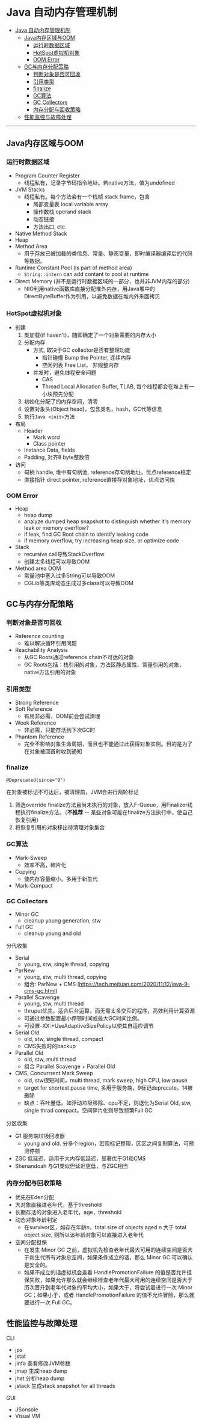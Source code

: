 # Java 自动内存管理机制

- [Java 自动内存管理机制](#java-自动内存管理机制)
  - [Java内存区域与OOM](#java内存区域与oom)
    - [运行时数据区域](#运行时数据区域)
    - [HotSpot虚拟机对象](#hotspot虚拟机对象)
    - [OOM Error](#oom-error)
  - [GC与内存分配策略](#gc与内存分配策略)
    - [判断对象是否可回收](#判断对象是否可回收)
    - [引用类型](#引用类型)
    - [finalize](#finalize)
    - [GC算法](#gc算法)
    - [GC Collectors](#gc-collectors)
    - [内存分配与回收策略](#内存分配与回收策略)
  - [性能监控与故障处理](#性能监控与故障处理)

---

## Java内存区域与OOM

### 运行时数据区域

- Program Counter Register
  - 线程私有，记录字节码指令地址。若native方法，值为undefined
- JVM Stacks
  - 线程私有。每个方法会有一个栈帧 stack frame，包含
    - 局部变量表 local variable array
    - 操作数栈 operand stack
    - 动态链接
    - 方法出口, etc.
- Native Method Stack
- Heap
- Method Area
  - 用于存放已被加载的类信息、常量、静态变量、即时编译器编译后的代码等数据。
- Runtime Constant Pool (is part of method area)
  - `String::intern` can add contant to pool at runtime
- Direct Memory (并不是运行时数据区域的一部分，也并非JVM内存的部分)
  - NIO利用native函数库直接分配堆外内存，用Java堆中的DirectByteBuffer作为引用，以避免数据在堆内外来回拷贝

### HotSpot虚拟机对象

- 创建
  1. 类加载(if haven't)，随即确定了一个对象需要的内存大小
  2. 分配内存
     - 方式, 取决于GC collector是否有整理功能
       - 指针碰撞 Bump the Pointer, 连续内存
       - 空闲列表 Free List， 非规整内存
     - 并发时，避免线程安全问题
       - CAS
       - Thread Local Allocation Buffer, TLAB, 每个线程都会在堆上有一小块预先分配
  3. 初始化分配了的内存空间，清零
  4. 设置对象头(Object head)，包含类名，hash，GC代等信息
  5. 执行`Java <init>`方法
- 布局
  - Header
    - Mark word
    - Class pointer
  - Instance Data, fields
  - Padding, 对齐8 byte整数倍
- 访问
  - 句柄 handle, 堆中有句柄池, reference存句柄地址，优点reference稳定
  - 直接指针 direct pointer, reference直接存对象地址，优点访问快

### OOM Error

- Heap
  - heap dump
  - analyze dumped heap snapshot to distinguish whether it's memory leak or memory overflow?
  - if leak, find GC Root chain to identify leaking code
  - if memory overflow, try increasing heap size, or optimize code
- Stack
  - recursive call导致StackOverflow
  - 创建太多线程可以导致OOM
- Method area OOM
  - 常量池中塞入过多String可以导致OOM
  - CGLib等类库动态生成过多class可以导致OOM

## GC与内存分配策略

### 判断对象是否可回收

- Reference counting
  - 难以解决循环引用问题
- Reachability Analysis
  - 从GC Roots通过reference chain不可达的对象
  - GC Roots包括：栈引用的对象，方法区静态属性、常量引用的对象，native方法引用的对象

### 引用类型

- Strong Reference
- Soft Reference
  - 有用非必需，OOM前会尝试清理
- Week Reference
  - 非必需，只能存活到下次GC时
- Phantom Reference
  - 完全不影响对象生命周期，而且也不能通过此获得对象实例。目的是为了在对象被回首时收到通知

### finalize

`@Deprecated(since="9")`

在对象被标记不可达后，被清理前，JVM会进行两轮标记

1. 筛选override finalize方法且尚未执行的对象，放入F-Queue，用Finalizer线程执行finalize方法。（**不推荐** -- 某些对象可能在finalize方法执行中，使自己恢复引用）
2. 将恢复引用的对象移出待清理对象集合

### GC算法

- Mark-Sweep
  - 效率不高，碎片化
- Copying
  - 使内存容量缩小。多用于新生代
- Mark-Compact

### GC Collectors

- Minor GC
  - cleanup young generation, stw
- Full GC
  - cleanup young and old

分代收集

- Serial
  - young, stw, single thread, copying
- ParNew
  - young, stw, multi thread,  copying
  - 组合: ParNew + CMS (<https://tech.meituan.com/2020/11/12/java-9-cms-gc.html>)
- Parallel Scavenge
  - young, stw, multi thread
  - thruput优先，适合后台运算，而无需太多交互的程序，高效利用计算资源
  - 可通过参数配置最小停顿时间或最大GC时间比例。
  - 可设置-XX:+UseAdaptiveSizePolicy以使其自适应调节
- Serial Old
  - old, stw, single thread, compact
  - CMS失败时的backup
- Parallel Old
  - old, stw, multi thread
  - 组合 Parallel Scavenge + Parallel Old
- CMS, Concurrrent Mark Sweep
  - old, stw很短时间，multi thread, mark sweep, high CPU, low pause
  - target for shortest pause time, 多用于服务端，9标记deprecate，14被删除
  - 缺点：吞吐量低。如浮动垃圾移除、cpu不足，则退化为Serial Old, stw, single thrad compact。空间碎片化则导致频繁Full GC

分区收集

- G1 服务端垃圾回收器
  - young and old. 分多个region，宏观标记整理，区区之间复制算法，可预测停顿
- ZGC 低延迟，适用于大内存低延迟，显著优于G1和CMS
- Shenandoah 与G1类似但延迟更低，与ZGC相当

### 内存分配与回收策略

- 优先在Eden分配
- 大对象直接进老年代，基于threshold
- 长期存活的对象进入老年代，age，threshold
- 动态对象年龄判定
  - 在survivor区，如存在年龄n，total size of objects aged n 大于 total object size, 则所以该年龄对象可以直接进入老年代
- 空间分配担保
  - 在发生 Minor GC 之前，虚拟机先检查老年代最大可用的连续空间是否大于新生代所有对象总空间，如果条件成立的话，那么 Minor GC 可以确认是安全的。
  - 如果不成立的话虚拟机会查看 HandlePromotionFailure 的值是否允许担保失败，如果允许那么就会继续检查老年代最大可用的连续空间是否大于历次晋升到老年代对象的平均大小，如果大于，将尝试着进行一次 Minor GC；如果小于，或者 HandlePromotionFailure 的值不允许冒险，那么就要进行一次 Full GC。

## 性能监控与故障处理

CLI

- jps
- jstat
- jinfo 查看修改JVM参数
- jmap 生成heap dump
- jhat 分析heap dump
- jstack 生成stack snapshot for all threads

GUI

- JSonsole
- Visual VM
